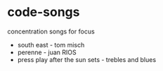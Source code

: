 # code-songs
concentration songs for focus

* south east - tom misch
* perenne - juan RIOS
* press play after the sun sets - trebles and blues
